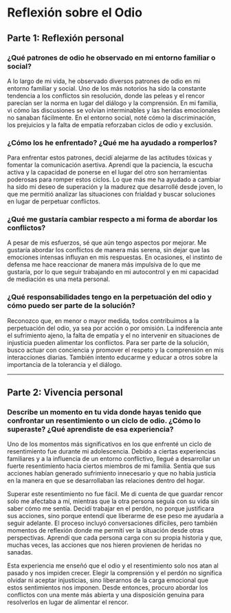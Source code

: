 # Reflexión sobre el Odio

## Parte 1: Reflexión personal

### ¿Qué patrones de odio he observado en mi entorno familiar o social?
A lo largo de mi vida, he observado diversos patrones de odio en mi entorno familiar y social. Uno de los más notorios ha sido la constante tendencia a los conflictos sin resolución, donde las peleas y el rencor parecían ser la norma en lugar del diálogo y la comprensión. En mi familia, vi cómo las discusiones se volvían interminables y las heridas emocionales no sanaban fácilmente. En el entorno social, noté cómo la discriminación, los prejuicios y la falta de empatía reforzaban ciclos de odio y exclusión.

### ¿Cómo los he enfrentado? ¿Qué me ha ayudado a romperlos?
Para enfrentar estos patrones, decidí alejarme de las actitudes tóxicas y fomentar la comunicación asertiva. Aprendí que la paciencia, la escucha activa y la capacidad de ponerse en el lugar del otro son herramientas poderosas para romper estos ciclos. Lo que más me ha ayudado a cambiar ha sido mi deseo de superación y la madurez que desarrollé desde joven, lo que me permitió analizar las situaciones con frialdad y buscar soluciones en lugar de perpetuar conflictos.

### ¿Qué me gustaría cambiar respecto a mi forma de abordar los conflictos?
A pesar de mis esfuerzos, sé que aún tengo aspectos por mejorar. Me gustaría abordar los conflictos de manera más serena, sin dejar que las emociones intensas influyan en mis respuestas. En ocasiones, el instinto de defensa me hace reaccionar de manera más impulsiva de lo que me gustaría, por lo que seguir trabajando en mi autocontrol y en mi capacidad de mediación es una meta personal.

### ¿Qué responsabilidades tengo en la perpetuación del odio y cómo puedo ser parte de la solución?
Reconozco que, en menor o mayor medida, todos contribuimos a la perpetuación del odio, ya sea por acción o por omisión. La indiferencia ante el sufrimiento ajeno, la falta de empatía y el no intervenir en situaciones de injusticia pueden alimentar los conflictos. Para ser parte de la solución, busco actuar con conciencia y promover el respeto y la comprensión en mis interacciones diarias. También intento educarme y educar a otros sobre la importancia de la tolerancia y el diálogo.

---

## Parte 2: Vivencia personal

### Describe un momento en tu vida donde hayas tenido que confrontar un resentimiento o un ciclo de odio. ¿Cómo lo superaste? ¿Qué aprendiste de esa experiencia?
Uno de los momentos más significativos en los que enfrenté un ciclo de resentimiento fue durante mi adolescencia. Debido a ciertas experiencias familiares y a la influencia de un entorno conflictivo, llegué a desarrollar un fuerte resentimiento hacia ciertos miembros de mi familia. Sentía que sus acciones habían generado sufrimiento innecesario y que no había justicia en la manera en que se desarrollaban las relaciones dentro del hogar.

Superar este resentimiento no fue fácil. Me di cuenta de que guardar rencor solo me afectaba a mí, mientras que la otra persona seguía con su vida sin saber cómo me sentía. Decidí trabajar en el perdón, no porque justificara sus acciones, sino porque entendí que liberarme de ese peso me ayudaría a seguir adelante. El proceso incluyó conversaciones difíciles, pero también momentos de reflexión donde me permití ver la situación desde otras perspectivas. Aprendí que cada persona carga con su propia historia y que, muchas veces, las acciones que nos hieren provienen de heridas no sanadas.

Esta experiencia me enseñó que el odio y el resentimiento solo nos atan al pasado y nos impiden crecer. Elegir la comprensión y el perdón no significa olvidar ni aceptar injusticias, sino liberarnos de la carga emocional que estos sentimientos nos imponen. Desde entonces, procuro abordar los conflictos con una mente más abierta y una disposición genuina para resolverlos en lugar de alimentar el rencor.
